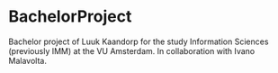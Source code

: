 # BachelorProject
Bachelor project of Luuk Kaandorp for the study Information Sciences (previously IMM) at the VU Amsterdam. In collaboration with Ivano Malavolta.
